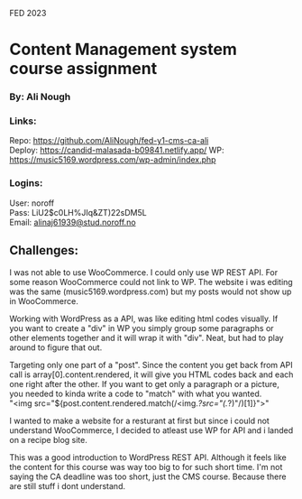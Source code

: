 FED 2023

# Content Management system course assignment

### By: Ali Nough

### Links:

Repo: https://github.com/AliNough/fed-y1-cms-ca-ali <br>
Deploy: https://candid-malasada-b09841.netlify.app/
WP: https://music5169.wordpress.com/wp-admin/index.php

### Logins:

User: noroff <br>
Pass: LiU2$c0LH%JIq&ZT)22sDM5L <br>
Email: alinaj61939@stud.noroff.no <br>

## Challenges:

I was not able to use WooCommerce. I could only use WP REST API. For some reason WooCommerce could not link to WP. The website i was editing was the same (music5169.wordpress.com) but my posts would not show up in WooCommerce.

Working with WordPress as a API, was like editing html codes visually. If you want to create a "div" in WP you simply group some paragraphs or other elements together and it will wrap it with "div". Neat, but had to play around to figure that out.

Targeting only one part of a "post". Since the content you get back from API call is array[0].content.rendered, it will give you HTML codes back and each one right after the other. If you want to get only a paragraph or a picture, you needed to kinda write a code to "match" with what you wanted. <br>
"<img src="${post.content.rendered.match(/<img._?src="(._?)"/)[1]}">"

I wanted to make a website for a resturant at first but since i could not understand WooCommerce, I decided to atleast use WP for API and i landed on a recipe blog site.

This was a good introduction to WordPress REST API. Although it feels like the content for this course was way too big to for such short time. I'm not saying the CA deadline was too short, just the CMS course. Because there are still stuff i dont understand.
